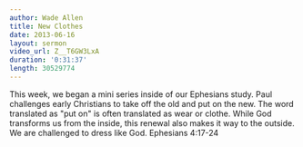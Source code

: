 ```yaml
--- 
author: Wade Allen 
title: New Clothes 
date: 2013-06-16 
layout: sermon
video_url: Z__T6GW3LxA
duration: '0:31:37'
length: 30529774
---
```


This week, we began a mini series inside of our Ephesians study. Paul challenges early Christians to take off the old and put on the new. The word translated as "put on" is often translated as wear or clothe. While God transforms us from the inside, this renewal also makes it way to the outside. We are challenged to dress like God. Ephesians 4:17-24